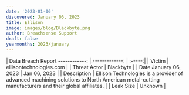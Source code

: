 ```yaml
---
date: '2023-01-06'
discovered: January 06, 2023
title: Ellison
image: images/blog/Blackbyte.png
author: Breachsense Support
draft: false
yearmonths: 2023/january
---
```



| Data Breach Report
------------:     |:-------------:    | :-----:|
| Victim      | ellisontechnologies.com      | 
| Threat Actor      | Blackbyte      | 
| Date January 06, 2023      | Jan 06, 2023      | 
| Description      | Ellison Technologies is a provider of advanced machining solutions to North American metal-cutting manufacturers and their global affiliates.      | 
| Leak Size      | Unknown      | 

